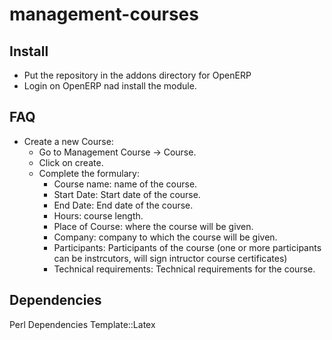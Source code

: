 management-courses
==================

Install
-------

+ Put the repository in the addons directory for OpenERP
+ Login on OpenERP nad install the module.

FAQ
----

+ Create a new Course:
  - Go to Management Course -> Course.
  - Click on create.
  - Complete the formulary:
    + Course name: name of the course.
    + Start Date: Start date of the course.
    + End Date: End date of the course.
    + Hours: course length.
    + Place of Course: where the course will be given.
    + Company: company to which the course will be given.
    + Participants: Participants of the course (one or more participants can be instrcutors, will sign intructor course certificates)
    + Technical requirements: Technical requirements for the course.

Dependencies
-------------
Perl Dependencies
Template::Latex
